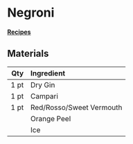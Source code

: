 # Negroni
[**Recipes**](recipe.md)
## Materials

|Qty|Ingredient|
|-:|:-|
|1 pt|Dry Gin|
|1 pt|Campari|
|1 pt|Red/Rosso/Sweet Vermouth|
||Orange Peel|
||Ice|

